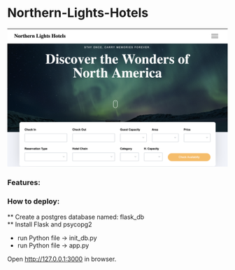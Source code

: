 # Northern-Lights-Hotels

![alt text](https://github.com/steven-n-wilson/NorthernLightsHotels/blob/main/static/images/Capture%20d’écran%2C%20le%202023-03-31%20à%2021.34.11.png)


### Features:


### How to deploy:

** Create a postgres database named: flask_db<br />
** Install Flask and psycopg2

* run Python file → init_db.py
* run Python file → app.py

Open http://127.0.0.1:3000 in browser.

